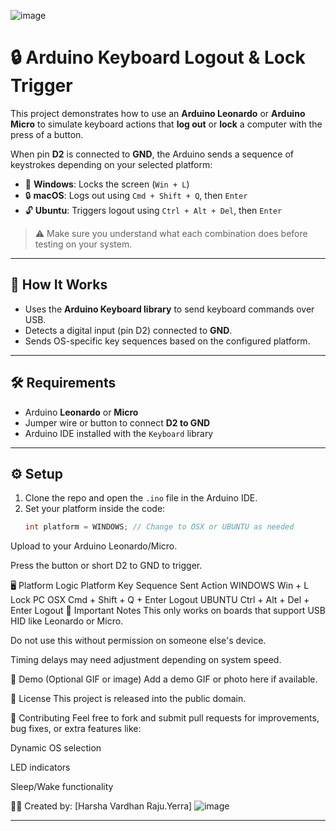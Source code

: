 
![image](https://github.com/user-attachments/assets/3e2ba871-123f-4a4b-ab95-1231f029d43d)

# 🔒 Arduino Keyboard Logout & Lock Trigger

This project demonstrates how to use an **Arduino Leonardo** or **Arduino Micro** to simulate keyboard actions that **log out** or **lock** a computer with the press of a button.

When pin **D2** is connected to **GND**, the Arduino sends a sequence of keystrokes depending on your selected platform:
- 🔐 **Windows**: Locks the screen (`Win + L`)
- 🔒 **macOS**: Logs out using `Cmd + Shift + Q`, then `Enter`
- 🔓 **Ubuntu**: Triggers logout using `Ctrl + Alt + Del`, then `Enter`

> ⚠️ Make sure you understand what each combination does before testing on your system.

---

## 🧠 How It Works

- Uses the **Arduino Keyboard library** to send keyboard commands over USB.
- Detects a digital input (pin D2) connected to **GND**.
- Sends OS-specific key sequences based on the configured platform.

---

## 🛠️ Requirements

- Arduino **Leonardo** or **Micro**
- Jumper wire or button to connect **D2 to GND**
- Arduino IDE installed with the `Keyboard` library

---

## ⚙️ Setup

1. Clone the repo and open the `.ino` file in the Arduino IDE.
2. Set your platform inside the code:
   ```cpp
   int platform = WINDOWS; // Change to OSX or UBUNTU as needed

Upload to your Arduino Leonardo/Micro.

Press the button or short D2 to GND to trigger.

🖥️ Platform Logic
Platform	Key Sequence Sent	Action
WINDOWS	Win + L	Lock PC
OSX	Cmd + Shift + Q + Enter	Logout
UBUNTU	Ctrl + Alt + Del + Enter	Logout
🚧 Important Notes
This only works on boards that support USB HID like Leonardo or Micro.

Do not use this without permission on someone else's device.

Timing delays may need adjustment depending on system speed.

📸 Demo (Optional GIF or image)
Add a demo GIF or photo here if available.

📄 License
This project is released into the public domain.

🤝 Contributing
Feel free to fork and submit pull requests for improvements, bug fixes, or extra features like:

Dynamic OS selection

LED indicators

Sleep/Wake functionality

👨‍💻 Created by: [Harsha Vardhan Raju.Yerra]
![image](https://github.com/user-attachments/assets/45d712e4-d9bf-4d85-8a75-9b4979e07647)

---











